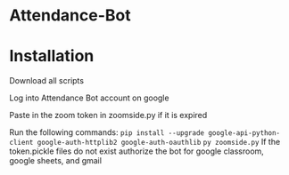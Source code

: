 # Attendance-Bot
# Installation
Download all scripts

Log into Attendance Bot account on google

Paste in the zoom token in zoomside.py if it is expired

Run the following commands:
`pip install --upgrade google-api-python-client google-auth-httplib2 google-auth-oauthlib`
`py zoomside.py`
If the token.pickle files do not exist authorize the bot for google classroom, google sheets, and gmail
